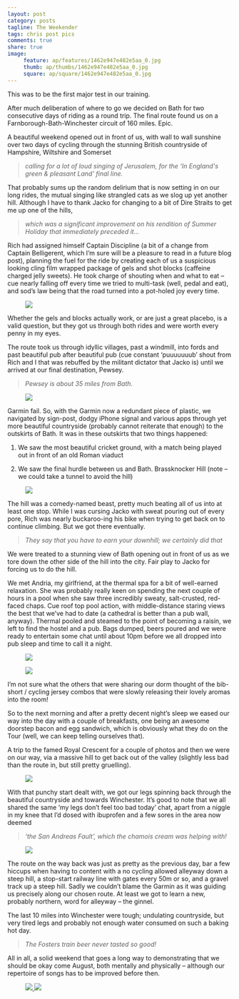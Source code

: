 ```yaml
---
layout: post
category: posts
tagline: The Weekender
tags: chris post pics
comments: true
share: true
image: 
     feature: ap/features/1462e947e482e5aa_0.jpg
     thumb: ap/thumbs/1462e947e482e5aa_0.jpg
     square: ap/square/1462e947e482e5aa_0.jpg
---
```

This was to be the first major test in our training.

After much deliberation of where to go we decided on Bath for two consecutive days of riding as a round trip.  The final route found us on a Farnborough-Bath-Winchester circuit of 160 miles.  Epic.

A beautiful weekend opened out in front of us, with wall to wall sunshine over two days of cycling through the stunning British countryside of Hampshire, Wiltshire and Somerset

> *calling for a lot of loud singing of Jerusalem, for the ‘In England's green & pleasant Land’ final line.*

That probably sums up the random delirium that is now setting in on our long rides, the mutual singing like strangled cats as we slog up yet another hill.  Although I have to thank Jacko for changing to a bit of Dire Straits to get me up one of the hills,

> *which was a significant improvement on his rendition of Summer Holiday that immediately preceded it…*

Rich had assigned himself Captain Discipline (a bit of a change from Captain Belligerent, which I’m sure will be a pleasure to read in a future blog post), planning the fuel for the ride by creating each of us a suspicious looking cling film wrapped package of gels and shot blocks (caffeine charged jelly sweets).  He took charge of shouting when and what to eat – cue nearly falling off every time we tried to multi-task (well, pedal and eat), and sod’s law being that the road turned into a pot-holed joy every time.

<figure>
<a href="/images/ap/standard/1462e947e482e5aa_3.jpg">
<img src="/images/ap/standard/1462e947e482e5aa_3.jpg">
</a></figure>

Whether the gels and blocks actually work, or are just a great placebo, is a valid question, but they got us through both rides and were worth every penny in my eyes.

The route took us through idyllic villages, past a windmill, into fords and past beautiful pub after beautiful pub (cue constant ‘puuuuuuub’ shout from Rich and I that was rebuffed by the militant dictator that Jacko is) until we arrived at our final destination, Pewsey.

> *Pewsey is about 35 miles from Bath.*

<figure>
<a href="/images/ap/standard/1462e947e482e5aa_4.jpg">
<img src="/images/ap/standard/1462e947e482e5aa_4.jpg">
</a></figure>

Garmin fail.  So, with the Garmin now a redundant piece of plastic, we navigated by sign-post, dodgy iPhone signal and various apps through yet more beautiful countryside (probably cannot reiterate that enough) to the outskirts of Bath.  It was in these outskirts that two things happened:

1. We saw the most beautiful cricket ground, with a match being played out in front of an old Roman viaduct

2. We saw the final hurdle between us and Bath.  Brassknocker Hill (note – we could take a tunnel to avoid the hill)

<figure>
<a href="/images/ap/standard/1462e947e482e5aa_5.jpg">
<img src="/images/ap/standard/1462e947e482e5aa_5.jpg">
</a></figure>

The hill was a comedy-named beast, pretty much beating all of us into at least one stop.  While I was cursing Jacko with sweat pouring out of every pore, Rich was nearly buckaroo-ing his bike when trying to get back on to continue climbing.  But we got there eventually.

> *They say that you have to earn your downhill; we certainly did that*

We were treated to a stunning view of Bath opening out in front of us as we tore down the other side of the hill into the city.  Fair play to Jacko for forcing us to do the hill.

We met Andria, my girlfriend, at the thermal spa for a bit of well-earned relaxation.  She was probably really keen on spending the next couple of hours in a pool when she saw three incredibly sweaty, salt-crusted, red-faced chaps.  Cue roof top pool action, with middle-distance staring views the best that we’ve had to date (a cathedral is better than a pub wall, anyway).  Thermal pooled and steamed to the point of becoming a raisin, we left to find the hostel and a pub.  Bags dumped, beers poured and we were ready to entertain some chat until about 10pm before we all dropped into pub sleep and time to call it a night.

<figure>
<a href="/images/ap/standard/1462e947e482e5aa_1.jpg">
<img src="/images/ap/standard/1462e947e482e5aa_1.jpg">
</a></figure>

<figure>
<a href="/images/ap/standard/1462e947e482e5aa_7.jpg">
<img src="/images/ap/standard/1462e947e482e5aa_7.jpg">
</a></figure>

I’m not sure what the others that were sharing our dorm thought of the bib-short / cycling jersey combos that were slowly releasing their lovely aromas into the room!

So to the next morning and after a pretty decent night’s sleep we eased our way into the day with a couple of breakfasts, one being an awesome doorstep bacon and egg sandwich, which is obviously what they do on the Tour (well, we can keep telling ourselves that).

A trip to the famed Royal Crescent for a couple of photos and then we were on our way, via a massive hill to get back out of the valley (slightly less bad than the route in, but still pretty gruelling).

<figure>
</a><a href="/images/ap/standard/1462e947e482e5aa_8.jpg">
<img src="/images/ap/standard/1462e947e482e5aa_8.jpg">
</a></figure>

With that punchy start dealt with, we got our legs spinning back through the beautiful countryside and towards Winchester.  It’s good to note that we all shared the same ‘my legs don’t feel too bad today’ chat, apart from a niggle in my knee that I’d dosed with ibuprofen and a few sores in the area now deemed

> *‘the San Andreas Fault’, which the chamois cream was helping with!*

<figure>
</a><a href="/images/ap/standard/1462e947e482e5aa_6.jpg">
<img src="/images/ap/standard/1462e947e482e5aa_6.jpg">
</a></figure>

The route on the way back was just as pretty as the previous day, bar a few hiccups when having to content with a no cycling allowed alleyway down a steep hill, a stop-start railway line with gates every 50m or so, and a gravel track up a steep hill.  Sadly we couldn’t blame the Garmin as it was guiding us precisely along our chosen route.  At least we got to learn a new, probably northern, word for alleyway – the ginnel.

The last 10 miles into Winchester were tough; undulating countryside, but very tired legs and probably not enough water consumed on such a baking hot day.

> *The Fosters train beer never tasted so good!*

All in all, a solid weekend that goes a long way to demonstrating that we should be okay come August, both mentally and physically – although our repertoire of songs has to be improved before then.

<figure class="third">
<a href="/images/ap/standard/1462e947e482e5aa_0.jpg">
<img src="/images/ap/standard/1462e947e482e5aa_0.jpg">
</a><a href="/images/ap/standard/1462e947e482e5aa_2.jpg">
<img src="/images/ap/standard/1462e947e482e5aa_2.jpg">
</a></figure>
